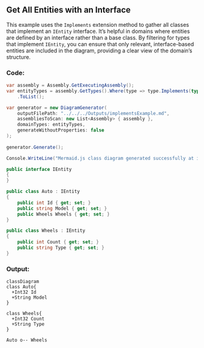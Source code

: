 ## Get All Entities with an Interface
This example uses the `Implements` extension method to gather all classes that implement an `IEntity` interface.
It’s helpful in domains where entities are defined by an interface rather than a base class.
By filtering for types that implement `IEntity`, you can ensure that only relevant, interface-based entities are included in the diagram, providing a clear view of the domain’s structure.

### Code:
```cs
var assembly = Assembly.GetExecutingAssembly();
var entityTypes = assembly.GetTypes().Where(type => type.Implements(typeof(IEntity)))
    .ToList();

var generator = new DiagramGenerator(
    outputFilePath: "../../../Outputs/implementsExample.md",
    assembliesToScan: new List<Assembly> { assembly },
    domainTypes: entityTypes,
    generateWithoutProperties: false
);
    
generator.Generate();

Console.WriteLine("Mermaid.js class diagram generated successfully at implementsExample.md");

public interface IEntity
{
}

public class Auto : IEntity
{
    public int Id { get; set; }
    public string Model { get; set; }
    public Wheels Wheels { get; set; }
}

public class Wheels : IEntity
{
    public int Count { get; set; }
    public string Type { get; set; }
}
```

### Output:
```mermaid
classDiagram
class Auto{
  +Int32 Id
  +String Model
}

class Wheels{
  +Int32 Count
  +String Type
}

Auto o-- Wheels
```
